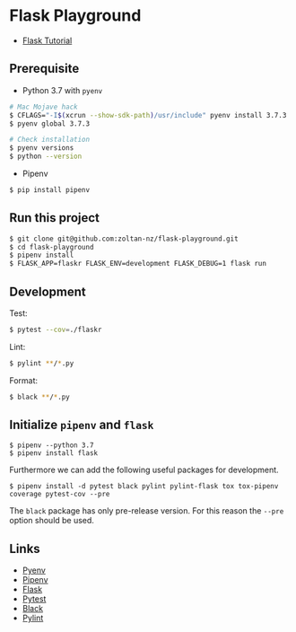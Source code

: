 # Flask Playground

- [Flask Tutorial](http://flask.pocoo.org/docs/1.0/tutorial/)

## Prerequisite

- Python 3.7 with `pyenv` 

```bash
# Mac Mojave hack
$ CFLAGS="-I$(xcrun --show-sdk-path)/usr/include" pyenv install 3.7.3
$ pyenv global 3.7.3

# Check installation 
$ pyenv versions
$ python --version
```

- Pipenv

```bash
$ pip install pipenv
```

## Run this project

```bash
$ git clone git@github.com:zoltan-nz/flask-playground.git
$ cd flask-playground
$ pipenv install
$ FLASK_APP=flaskr FLASK_ENV=development FLASK_DEBUG=1 flask run
```

## Development

Test:

```bash
$ pytest --cov=./flaskr
```

Lint:

```bash
$ pylint **/*.py
```

Format:

```bash
$ black **/*.py
```

## Initialize `pipenv` and `flask`

```
$ pipenv --python 3.7
$ pipenv install flask
```

Furthermore we can add the following useful packages for development.

```
$ pipenv install -d pytest black pylint pylint-flask tox tox-pipenv coverage pytest-cov --pre
```

The `black` package has only pre-release version. For this reason the `--pre` option should be used.

## Links

- [Pyenv](https://github.com/pyenv/pyenv)
- [Pipenv](https://docs.pipenv.org/en/latest/)
- [Flask](http://flask.pocoo.org/)
- [Pytest](https://docs.pytest.org/en/latest/)
- [Black](https://black.readthedocs.io/en/stable/)
- [Pylint](https://www.pylint.org/)
